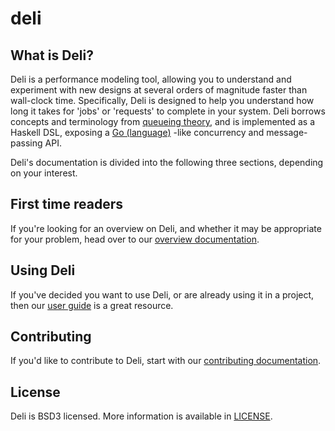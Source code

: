 # deli

## What is Deli?

Deli is a performance modeling tool, allowing you to understand and experiment
with new designs at several orders of magnitude faster than wall-clock time.
Specifically, Deli is designed to help you understand how long it takes for
'jobs' or 'requests' to complete in your system. Deli borrows concepts and
terminology from [queueing
theory](https://en.wikipedia.org/wiki/Queueing_theory), and is implemented as a
Haskell DSL, exposing a [Go (language)](https://golang.org/) -like concurrency
and message-passing API.

Deli's documentation is divided into the following three sections, depending on
your interest.

## First time readers

If you're looking for an overview on Deli, and whether it may be appropriate
for your problem, head over to our [overview documentation](docs/overview.md).

## Using Deli

If you've decided you want to use Deli, or are already using it in a project,
then our [user guide](docs/user-guide.md) is a great resource.

## Contributing

If you'd like to contribute to Deli, start with our [contributing
documentation](docs/contributing.md).

## License

Deli is BSD3 licensed. More information is available in [LICENSE](LICENSE).
